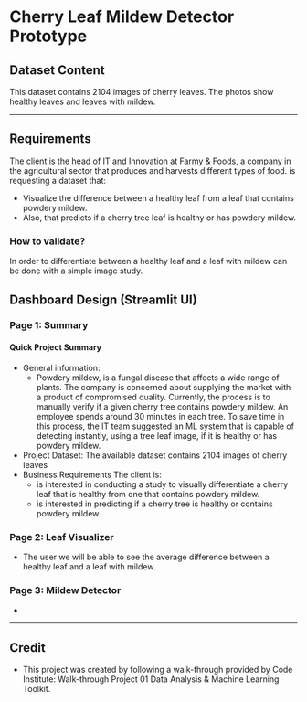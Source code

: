 # Cherry Leaf Mildew Detector Prototype

## Dataset Content
This dataset contains 2104 images of cherry leaves. The photos show healthy leaves and leaves with mildew.
<hr>

## Requirements
The client is the head of IT and Innovation at Farmy & Foods, a company in the agricultural sector that produces and harvests different types of food. is requesting a dataset that:
* Visualize the difference between a healthy leaf from a leaf that contains powdery mildew.
* Also, that predicts if a cherry tree leaf is healthy or has powdery mildew.
### How to validate?
In order to differentiate between a healthy leaf and a leaf with mildew can be done with a simple image study.

## Dashboard Design (Streamlit UI)
### Page 1: Summary
#### Quick Project Summary
* General information:
  * Powdery mildew, is a fungal disease that affects a wide range of plants.
The company is concerned about supplying the market with a product of compromised quality.
Currently, the process is to manually verify if a given cherry tree contains powdery mildew. An employee spends around 30 minutes in each tree. To save time in this process, the IT team suggested an ML system that is capable of detecting instantly, using a tree leaf image, if it is healthy or has powdery mildew.
* Project Dataset:
The available dataset contains 2104 images of cherry leaves
* Business Requirements
The client is:
  * is interested in conducting a study to visually differentiate a cherry leaf that is healthy from one that contains powdery mildew.
  * is interested in predicting if a cherry tree is healthy or contains powdery mildew.
### Page 2: Leaf Visualizer
 * The user we will be able to see the average difference between a healthy leaf and a leaf with mildew.
### Page 3: Mildew Detector
  * 


<hr>

## Credit
  * This project was created by following a walk-through provided by Code Institute: Walk-through Project 01 Data Analysis & Machine Learning Toolkit.